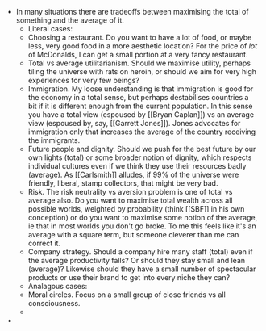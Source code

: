 - In many situations there are tradeoffs between maximising the total of something and the average of it.
	- Literal cases:
	- Choosing a restaurant. Do you want to have a lot of food, or maybe less, very good food in a more aesthetic location? For the price of *lot* of McDonalds, I can get a small portion at a very fancy restaurant.
	- Total vs average utilitarianism. Should we maximise utility, perhaps tiling the universe with rats on heroin, or should we aim for very high experiences for very few beings?
	- Immigration. My loose understanding is that immigration is good for the economy in a total sense, but perhaps destabilises countries a bit if it is different enough from the current population. In this sense you have a total view (espoused by [[Bryan Caplan]]) vs an average view (espoused by, say, [[Garrett Jones]]). Jones advocates for immigration only that increases the average of the country receiving the immigrants.
	- Future people and dignity. Should we push for the best future by our own lights (total) or some broader notion of dignity, which respects individual cultures even if we think they use their resources badly (average). As [[Carlsmith]] alludes, if 99% of the universe were friendly, liberal, stamp collectors, that might be very bad.
	- Risk. The risk neutrality vs aversion problem is one of total vs average also. Do you want to maximise total wealth across all possible worlds, weighted by  probability (think [[SBF]] in his own conception) or do you want to maximise some notion of the average, ie that in most worlds you don't go broke. To me this feels like it's an average with a square term, but someone cleverer than me can correct it.
	- Company strategy. Should a company hire many staff (total) even if the average productivity falls? Or should they stay small and lean (average)? Likewise should they have a small number of spectacular products or use their brand to get into every niche they can?
	- Analagous cases:
	- Moral circles. Focus on a small group of close friends vs all consciousness.
	-
-
